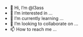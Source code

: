 - 👋 Hi, I’m @l3ass
- 👀 I’m interested in ...
- 🌱 I’m currently learning ...
- 💞️ I’m looking to collaborate on ...
- 📫 How to reach me ...

<!---
l3ass/l3ass is a ✨ special ✨ repository because its `README.md` (this file) appears on your GitHub profile.
You can click the Preview link to take a look at your changes.
--->
